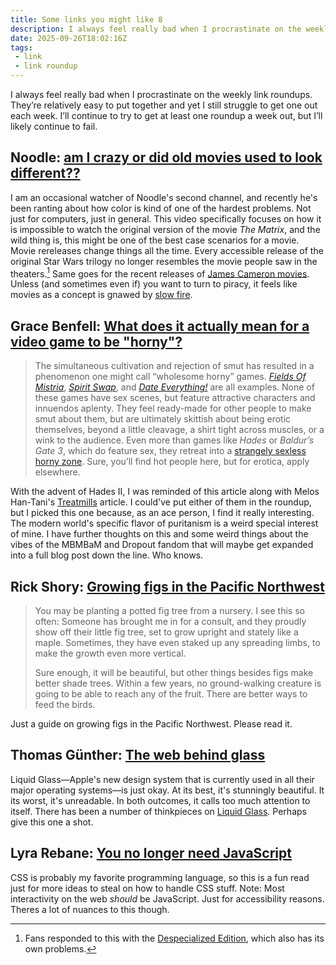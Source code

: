 ```yaml
---
title: Some links you might like 8
description: I always feel really bad when I procrastinate on the weekly link roundups. They’re relatively easy to put together and yet I still struggle to get one out each week. I’ll continue to try to get at least one roundup a week out, but I’ll likely continue to fail.
date: 2025-09-26T18:02:16Z
tags:
 - link
 - link roundup
--- 
```


I always feel really bad when I procrastinate on the weekly link roundups. They’re relatively easy to put together and yet I still struggle to get one out each week. I’ll continue to try to get at least one roundup a week out, but I’ll likely continue to fail.

## Noodle: [am I crazy or did old movies used to look different??](https://youtube.com/watch?v=lPU-kXEhSgk)

I am an occasional watcher of Noodle's second channel, and recently he's been ranting about how color is kind of one of the hardest problems. Not just for computers, just in general. This video specifically focuses on how it is impossible to watch the original version of the movie *The Matrix*, and the wild thing is, this might be one of the best case scenarios for a movie. Movie rereleases change things all the time. Every accessible release of the original Star Wars trilogy no longer resembles the movie people saw in the theaters.[^1] Same goes for the recent releases of [James Cameron movies](https://youtube.com/watch?v=BxOqWYytypg). Unless (and sometimes even if) you want to turn to piracy, it feels like movies as a concept is gnawed by [slow fire](https://web.archive.org/web/20250107075633/https://cohost.org/crushed/post/7293991-slow-fire).

## Grace Benfell: [What does it actually mean for a video game to be "horny"?](https://www.avclub.com/love-week-video-games-horny)

> The simultaneous cultivation and rejection of smut has resulted in a phenomenon one might call “wholesome horny” games. [*Fields Of Mistria*](https://www.youtube.com/watch?v=IQ41ud74zB4), [*Spirit Swap*](https://www.youtube.com/watch?v=StOe-42Bj9Q), and [*Date Everything!*](https://www.youtube.com/watch?v=lAolvQlDgD0) are all examples. None of these games have sex scenes, but feature attractive characters and innuendos aplenty. They feel ready-made for other people to make smut about them, but are ultimately skittish about being erotic themselves, beyond a little cleavage, a shirt tight across muscles, or a wink to the audience. Even more than games like *Hades* or *Baldur’s Gate 3*, which do feature sex, they retreat into a [strangely sexless horny zone](https://bloodknife.com/everyone-beautiful-no-one-horny/). Sure, you’ll find hot people here, but for erotica, apply elsewhere.

With the advent of Hades II, I was reminded of this article along with Melos Han-Tani's [Treatmills](https://melodicambient.neocities.org/posts/2020-12-20-Treatmills,%20or,%20Hades,%20Roguelites,%20and%20Gacha%20Games.html) article. I could've put either of them in the roundup, but I picked this one because, as an ace person, I find it really interesting. The modern world's specific flavor of puritanism is a weird special interest of mine. I have further thoughts on this and some weird things about the vibes of the MBMBaM and Dropout fandom that will maybe get expanded into a full blog post down the line. Who knows.

## Rick Shory: [Growing figs in the Pacific Northwest](https://rickshory.wordpress.com/2019/11/13/growing-figs-in-the-pnw/)

> You may be planting a potted fig tree from a nursery. I see this so often: Someone has brought me in for a consult, and they proudly show off their little fig tree, set to grow upright and stately like a maple. Sometimes, they have even staked up any spreading limbs, to make the growth even more vertical.
> 
> Sure enough, it will be beautiful, but other things besides figs make better shade trees. Within a few years, no ground-walking creature is going to be able to reach any of the fruit. There are better ways to feed the birds.

Just a guide on growing figs in the Pacific Northwest. Please read it.

## Thomas Günther: [The web behind glass](https://medienbaecker.com/articles/the-web-behind-glass)

Liquid Glass—Apple's new design system that is currently used in all their major operating systems—is just okay. At its best, it's stunningly beautiful. It its worst, it's unreadable. In both outcomes, it calls too much attention to itself. There has been a number of thinkpieces on [Liquid Glass](https://lmnt.me/blog/rose-gold-tinted-liquid-glasses.html). Perhaps give this one a shot.

## Lyra Rebane: [You no longer need JavaScript](https://lyra.horse/blog/2025/08/you-dont-need-js/)

CSS is probably my favorite programming language, so this is a fun read just for more ideas to steal on how to handle CSS stuff. Note: Most interactivity on the web *should* be JavaScript. Just for accessibility reasons. Theres a lot of nuances to this though.

[^1]: Fans responded to this with the [Despecialized Edition](https://en.wikipedia.org/wiki/Harmy%27s_Despecialized_Edition), which also has its own problems.
